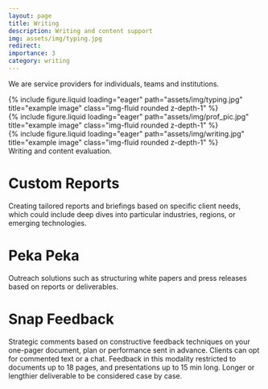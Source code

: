 ```yaml
---
layout: page
title: Writing
description: Writing and content support
img: assets/img/typing.jpg
redirect: 
importance: 3
category: writing
---
```


We are service providers for individuals, teams and institutions. 


<div class="row">
    <div class="col-sm mt-3 mt-md-0">
        {% include figure.liquid loading="eager" path="assets/img/typing.jpg" title="example image" class="img-fluid rounded z-depth-1" %}
    </div>
    <div class="col-sm mt-3 mt-md-0">
        {% include figure.liquid loading="eager" path="assets/img/prof_pic.jpg" title="example image" class="img-fluid rounded z-depth-1" %}
    </div>
    <div class="col-sm mt-3 mt-md-0">
        {% include figure.liquid loading="eager" path="assets/img/writing.jpg" title="example image" class="img-fluid rounded z-depth-1" %}
    </div>
</div>
<div class="caption">
    Writing and content evaluation.
</div>


# Custom Reports

Creating tailored reports and briefings based on specific client needs, which could include deep dives into particular industries, regions, or emerging technologies.


# Peka Peka

Outreach solutions such as structuring white papers and press releases based on reports or deliverables.


# Snap Feedback

Strategic comments based on constructive feedback techniques on your one-pager document, plan or performance sent in advance. Clients can opt for commented text or a chat. Feedback in this modality restricted to documents up to 18 pages, and presentations up to 15 min long. Longer or lengthier deliverable to be considered case by case.




